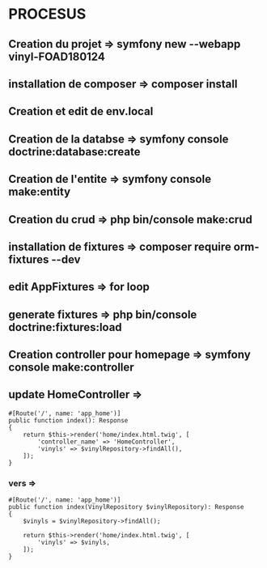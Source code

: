 # PROCESUS

## Creation du projet => symfony new --webapp vinyl-FOAD180124

## installation de composer => composer install

## Creation et edit de env.local

## Creation de la databse => symfony console doctrine:database:create

## Creation de l'entite => symfony console make:entity

## Creation du crud => php bin/console make:crud

## installation de fixtures => composer require orm-fixtures --dev

## edit AppFixtures => for loop

## generate fixtures => php bin/console doctrine:fixtures:load

## Creation controller pour homepage => symfony console make:controller

## update HomeController =>
    #[Route('/', name: 'app_home')]
    public function index(): Response
    {
        return $this->render('home/index.html.twig', [
            'controller_name' => 'HomeController',
            'vinyls' => $vinylRepository->findAll(),
        ]);
    }
### vers =>
    #[Route('/', name: 'app_home')]
    public function index(VinylRepository $vinylRepository): Response
    {
        $vinyls = $vinylRepository->findAll();

        return $this->render('home/index.html.twig', [
            'vinyls' => $vinyls,
        ]);
    }